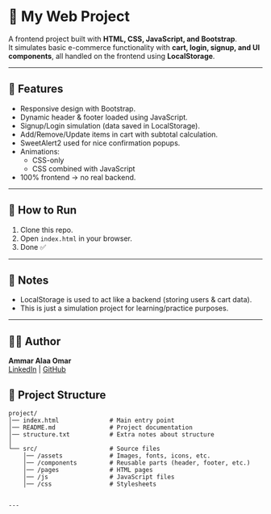 # 🛒 My Web Project

A frontend project built with **HTML, CSS, JavaScript, and Bootstrap**.  
It simulates basic e-commerce functionality with **cart, login, signup, and UI components**, all handled on the frontend using **LocalStorage**.

---

## 🔧 Features
- Responsive design with Bootstrap.
- Dynamic header & footer loaded using JavaScript.
- Signup/Login simulation (data saved in LocalStorage).
- Add/Remove/Update items in cart with subtotal calculation.
- SweetAlert2 used for nice confirmation popups.
- Animations:
  - CSS-only
  - CSS combined with JavaScript
- 100% frontend → no real backend.

---

## 🚀 How to Run
1. Clone this repo.
2. Open `index.html` in your browser.
3. Done ✅

---

## 📌 Notes
- LocalStorage is used to act like a backend (storing users & cart data).
- This is just a simulation project for learning/practice purposes.

---

## 👨‍💻 Author
**Ammar Alaa Omar**  
[LinkedIn](https://www.linkedin.com/in/ammar-alaa-am77) | [GitHub](https://github.com/am-mar7)

## 📂 Project Structure

```plaintext
project/
│── index.html              # Main entry point
│── README.md               # Project documentation
│── structure.txt           # Extra notes about structure
│
└── src/                    # Source files
    │── /assets             # Images, fonts, icons, etc.
    │── /components         # Reusable parts (header, footer, etc.)
    │── /pages              # HTML pages
    │── /js                 # JavaScript files
    │── /css                # Stylesheets


---
